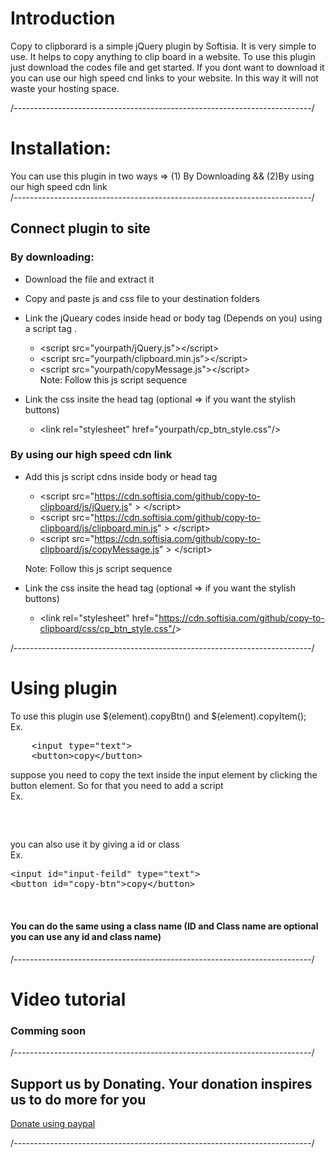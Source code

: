# Introduction

Copy to clipborard is a simple jQuery plugin by Softisia. It is very simple to use. It helps to copy anything to clip board in a website. To use this plugin just download the codes file and get started. If you dont want to download it you can use our high speed cnd links to your website. In this way it will not waste your hosting space.

/--------------------------------------------------------------------------/
# Installation:
You can use this plugin in two ways =>
(1) By Downloading && (2)By using our high speed cdn link <br/>
/--------------------------------------------------------------------------/


## Connect plugin to site

### By downloading:
* Download the file and extract it
* Copy and paste js and css file to your destination folders
* Link the jQueary codes inside head or body tag (Depends on you) using a script tag .
  - &lt;script src="yourpath/jQuery.js"&gt;&lt;/script&gt;
  - &lt;script src="yourpath/clipboard.min.js"&gt;&lt;/script&gt;
  - &lt;script src="yourpath/copyMessage.js"&gt;&lt;/script&gt; <br/>
  Note: Follow this js script sequence
  
* Link the css insite the head tag (optional => if you want the stylish buttons)
  * &lt;link rel="stylesheet" href="yourpath/cp_btn_style.css"/&gt;

### By using our high speed cdn link
* Add this js script cdns inside body or head tag
  - &lt;script src="https://cdn.softisia.com/github/copy-to-clipboard/js/jQuery.js" &gt; &lt;/script&gt;
  - &lt;script src="https://cdn.softisia.com/github/copy-to-clipboard/js/clipboard.min.js" &gt; &lt;/script&gt;
  - &lt;script src="https://cdn.softisia.com/github/copy-to-clipboard/js/copyMessage.js" &gt; &lt;/script&gt; 
  
  Note: Follow this js script sequence

* Link the css insite the head tag (optional => if you want the stylish buttons)
  * &lt;link rel="stylesheet" href="https://cdn.softisia.com/github/copy-to-clipboard/css/cp_btn_style.css"/&gt;
  
/--------------------------------------------------------------------------/

# Using plugin
To use this plugin use $(element).copyBtn() and $(element).copyItem();<br/>
Ex.
<pre>
	&lt;input type="text"&gt;
	&lt;button&gt;copy&lt;/button&gt;
</pre>

suppose you need to copy the text inside the input element by clicking the button element. So for that you need to add a script <br/>
Ex.
<pre>
<script>
  $(document).ready(function(){
	  $('button').copyBtn();
	  $('input').copyItem();
  });
</script>
</pre>

you can also use it by giving a id or class <br/>
Ex.
<pre>
&lt;input id="input-feild" type="text"&gt;
&lt;button id="copy-btn"&gt;copy&lt;/button&gt;
<script>
  $(document).ready(function(){
	  $('#input-feild').copyBtn();
	  $('#copy-btn').copyItem();
  });
</script>
</pre>

#### You can do the same using a class name (ID and Class name are optional you can use any id and class name)

/--------------------------------------------------------------------------/

# Video tutorial
### Comming soon

/--------------------------------------------------------------------------/

## Support us by Donating. Your donation inspires us to do more for you 
[Donate using paypal](https://www.paypal.com/cgi-bin/webscr?cmd=_s-xclick&hosted_button_id=Z54DGLHD7QBG2&source=url)


/--------------------------------------------------------------------------/

